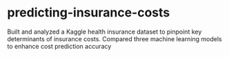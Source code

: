# predicting-insurance-costs
Built and analyzed a Kaggle health insurance dataset to pinpoint key determinants of insurance costs. Compared three machine learning models to enhance cost prediction accuracy
